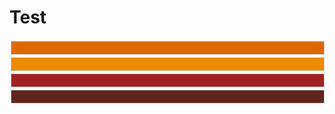 Test
=========================
<div style="overflow: auto;">
    <div style=" background-color: #dc6900; width: 500px; height: 20px; float: left; margin: 2px; border: 1px solid #ccc;"></div>
    <div style=" background-color: #eb8c00; width: 500px; height: 20px; float: left; margin: 2px; border: 1px solid #ccc;"></div>
    <div style=" background-color: #a32020; width: 500px; height: 20px; float: left; margin: 2px; border: 1px solid #ccc;"></div>
    <div style=" background-color: #602320; width: 500px; height: 20px; float: left; margin: 2px; border: 1px solid #ccc;"></div>
</div>
